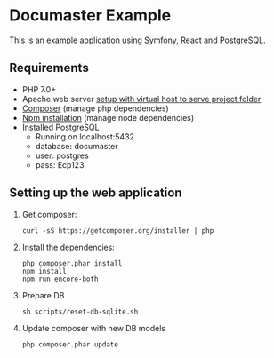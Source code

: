 # Documaster Example

This is an example application using Symfony, React and PostgreSQL.

## Requirements

* PHP 7.0+
* Apache web server [setup with virtual host to serve project folder](https://framework.zend.com/manual/2.2/en/user-guide/skeleton-application.html#using-the-apache-web-server)
* [Composer](http://getcomposer.org/) (manage php dependencies)
* [Npm installation](https://www.npmjs.com/get-npm) (manage node dependencies)
* Installed PostgreSQL
    * Running on localhost:5432
    * database: documaster
    * user: postgres
    * pass: Ecp123

## Setting up the web application

1. Get composer:

    ```
    curl -sS https://getcomposer.org/installer | php
    ```
    
2. Install the dependencies:

    ```
    php composer.phar install
    npm install
    npm run encore-both
    ```
3. Prepare DB
	```
	sh scripts/reset-db-sqlite.sh
	```
	
4. Update composer with new DB models
  	```
    php composer.phar update
	```
